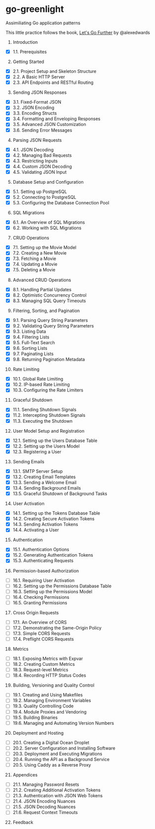 # go-greenlight
Assimiliating Go application patterns

This little practice follows the book, [Let's Go Further](https://lets-go-further.alexedwards.net/) by @alexedwards

1. Introduction  
- [x] 1.1. Prerequisites

2. Getting Started
- [x] 2.1. Project Setup and Skeleton Structure
- [x] 2.2. A Basic HTTP Server
- [x] 2.3. API Endpoints and RESTful Routing

3. Sending JSON Responses
- [x] 3.1. Fixed-Format JSON
- [x] 3.2. JSON Encoding
- [x] 3.3. Encoding Structs
- [x] 3.4. Formatting and Enveloping Responses
- [x] 3.5. Advanced JSON Customization
- [x] 3.6. Sending Error Messages

4. Parsing JSON Requests
- [x] 4.1. JSON Decoding
- [x] 4.2. Managing Bad Requests
- [x] 4.3. Restricting Inputs
- [x] 4.4. Custom JSON Decoding
- [x] 4.5. Validating JSON Input

5. Database Setup and Configuration
- [x] 5.1. Setting up PostgreSQL
- [x] 5.2. Connecting to PostgreSQL
- [x] 5.3. Configuring the Database Connection Pool

6. SQL Migrations
- [x] 6.1. An Overview of SQL Migrations
- [x] 6.2. Working with SQL Migrations

7. CRUD Operations
- [x] 7.1. Setting up the Movie Model
- [x] 7.2. Creating a New Movie
- [x] 7.3. Fetching a Movie
- [x] 7.4. Updating a Movie
- [x] 7.5. Deleting a Movie

8. Advanced CRUD Operations
- [x] 8.1. Handling Partial Updates
- [x] 8.2. Optimistic Concurrency Control
- [x] 8.3. Managing SQL Query Timeouts

9. Filtering, Sorting, and Pagination
- [x] 9.1. Parsing Query String Parameters
- [x] 9.2. Validating Query String Parameters
- [x] 9.3. Listing Data
- [x] 9.4. Filtering Lists
- [x] 9.5. Full-Text Search
- [x] 9.6. Sorting Lists
- [x] 9.7. Paginating Lists
- [x] 9.8. Returning Pagination Metadata

10.  Rate Limiting
- [x] 10.1. Global Rate Limiting
- [x] 10.2. IP-based Rate Limiting
- [x] 10.3. Configuring the Rate Limiters

11.  Graceful Shutdown
- [x] 11.1. Sending Shutdown Signals
- [x] 11.2. Intercepting Shutdown Signals
- [x] 11.3. Executing the Shutdown

12.  User Model Setup and Registration
- [x] 12.1. Setting up the Users Database Table
- [x] 12.2. Setting up the Users Model
- [x] 12.3. Registering a User

13.  Sending Emails
- [x] 13.1. SMTP Server Setup
- [x] 13.2. Creating Email Templates
- [x] 13.3. Sending a Welcome Email
- [x] 13.4. Sending Background Emails
- [x] 13.5. Graceful Shutdown of Background Tasks

14.  User Activation
- [x] 14.1. Setting up the Tokens Database Table
- [x] 14.2. Creating Secure Activation Tokens
- [x] 14.3. Sending Activation Tokens
- [x] 14.4. Activating a User

15.  Authentication
- [x] 15.1. Authentication Options
- [x] 15.2. Generating Authentication Tokens
- [x] 15.3. Authenticating Requests

16.  Permission-based Authorization
- [ ] 16.1. Requiring User Activation
- [ ] 16.2. Setting up the Permissions Database Table
- [ ] 16.3. Setting up the Permissions Model
- [ ] 16.4. Checking Permissions
- [ ] 16.5. Granting Permissions

17.  Cross Origin Requests
- [ ] 17.1. An Overview of CORS
- [ ] 17.2. Demonstrating the Same-Origin Policy
- [ ] 17.3. Simple CORS Requests
- [ ] 17.4. Preflight CORS Requests

18.  Metrics
- [ ] 18.1. Exposing Metrics with Expvar
- [ ] 18.2. Creating Custom Metrics
- [ ] 18.3. Request-level Metrics
- [ ] 18.4. Recording HTTP Status Codes

19.  Building, Versioning and Quality Control
- [ ] 19.1. Creating and Using Makefiles
- [ ] 19.2. Managing Environment Variables
- [ ] 19.3. Quality Controlling Code
- [ ] 19.4. Module Proxies and Vendoring
- [ ] 19.5. Building Binaries
- [ ] 19.6. Managing and Automating Version Numbers

20.  Deployment and Hosting
- [ ] 20.1. Creating a Digital Ocean Droplet
- [ ] 20.2. Server Configuration and Installing Software
- [ ] 20.3. Deployment and Executing Migrations
- [ ] 20.4. Running the API as a Background Service
- [ ] 20.5. Using Caddy as a Reverse Proxy

21.  Appendices
- [ ] 21.1. Managing Password Resets
- [ ] 21.2. Creating Additional Activation Tokens
- [ ] 21.3. Authentication with JSON Web Tokens
- [ ] 21.4. JSON Encoding Nuances
- [ ] 21.5. JSON Decoding Nuances
- [ ] 21.6. Request Context Timeouts

22.  Feedback